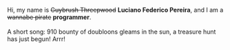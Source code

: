 Hi, my name is ~~Guybrush Threepwood~~ **Luciano Federico Pereira**, and I am a ~~wannabe pirate~~ **programmer**.<br><br>A short song: 910 bounty of doubloons gleams in the sun, a treasure hunt has just begun! Arrr!

